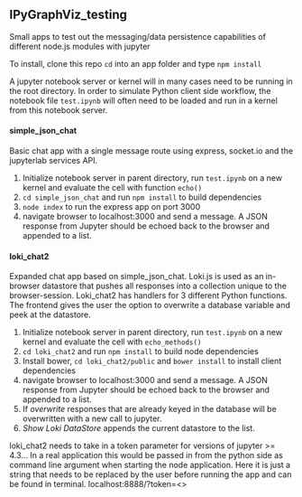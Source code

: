 ## IPyGraphViz_testing

Small apps to test out the messaging/data persistence capabilities of different node.js modules with jupyter

To install, clone this repo `cd` into an app folder and type `npm install`

A jupyter notebook server or kernel will in many cases need to be running in the root directory. In order to simulate Python client side workflow, the notebook file `test.ipynb` will often need to be loaded and run in a kernel from this notebook server.

#### simple_json_chat
Basic chat app with a single message route using express, socket.io and the jupyterlab services API.

1. Initialize notebook server in parent directory, run `test.ipynb` on a new kernel and evaluate the cell with function `echo()`
2. `cd simple_json_chat` and run `npm install` to build dependencies
3. `node index` to run the express app on port 3000
4. navigate browser to localhost:3000 and send a message. A JSON response from Jupyter should be echoed back to the browser and appended to a list.

#### loki_chat2
Expanded chat app based on simple_json_chat. Loki.js is used as an in-browser datastore that pushes all responses into a collection unique to the browser-session. Loki_chat2 has handlers for 3 different Python functions. The frontend gives the user the option to overwrite a database variable and peek at the datastore.

1. Initialize notebook server in parent directory, run `test.ipynb` on a new kernel and evaluate the cell with `echo_methods()`
2. `cd loki_chat2` and run `npm install` to build node dependencies
3. Install bower, `cd loki_chat2/public` and `bower install` to install client dependencies
4. navigate browser to localhost:3000 and send a message. A JSON response from Jupyter should be echoed back to the browser and appended to a list.
5. If _overwrite_ responses that are already keyed in the database will be overwritten with a new call to jupyter.
6. _Show Loki DataStore_ appends the current datastore to the list.

loki_chat2 needs to take in a token parameter for versions of jupyter >= 4.3... In a real application this would be passed in from the python side as command line argument when starting the node application. Here it is just a string that needs to be replaced by the user before running the app and can be found in terminal. localhost:8888/?token=<<token string>>
